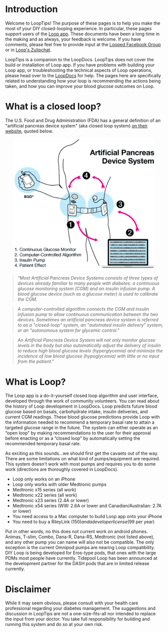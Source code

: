 # Introduction


Welcome to LoopTips!  The purpose of these pages is to help you make the most of your DIY closed-looping experience.  In particular, these pages support users of the [Loop app](https://loopdocs.org).  These documents have been a long time in the making and as always, your feedback is welcome.  If you have comments, please feel free to provide input at the [Looped Facebook Group](https://www.facebook.com/groups/TheLoopedGroup/?fref=nf)  or in [Loop's Zulipchat](https://loop.zulipchat.com).

LoopTips is a companion to the LoopDocs.   LoopTips does not cover the build or installation of Loop app.  If you have problems with building your Loop app, or troubleshooting the technical aspects of Loop operations, please head over to the [LoopDocs](https://loopdocs.org) for help.  The pages here are specifically related to understanding how your loop is recommending the actions being taken, and how you can improve your blood glucose outcomes on Loop.

# What is a closed loop?

The U.S. Food and Drug Administration (FDA) has a general definition of an "artificial pancreas device system" (aka closed loop system) [on their website](https://www.fda.gov/medicaldevices/productsandmedicalprocedures/homehealthandconsumer/consumerproducts/artificialpancreas/ucm259548.htm#illustration), quoted below.

<p align="center">
<img src="img/fda-image.png" width="450">
</p>

>*"Most Artificial Pancreas Device Systems consists of three types of devices already familiar to many people with diabetes: a continuous glucose monitoring system (CGM) and an insulin infusion pump. A blood glucose device (such as a glucose meter) is used to calibrate the CGM.*

>*A computer-controlled algorithm connects the CGM and insulin infusion pump to allow continuous communication between the two devices. Sometimes an artificial pancreas device system is referred to as a "closed-loop" system, an "automated insulin delivery" system, or an "autonomous system for glycemic control."*

>*An Artificial Pancreas Device System will not only monitor glucose levels in the body but also automatically adjust the delivery of insulin to reduce high blood glucose levels (hyperglycemia) and minimize the incidence of low blood glucose (hypoglycemia) with little or no input from the patient."*

# What is Loop?

The Loop app is a do-it-yourself closed loop algorithm and user interface, developed through the work of community volunteers. You can read about the history of Loop development in LoopDocs. Loop predicts future blood glucose based on basals, carbohydrate intake, insulin deliveries, and current CGM readings. These blood glucose predictions provide Loop with the information needed to recommend a temporary basal rate to attain a targeted glucose range in the future. The system can either operate as an “open loop” by making recommendations to the user for their approval before enacting or as a “closed loop” by automatically setting the recommended temporary basal rate.

As exciting as this sounds...we should first get the cavaets out of the way.  There are some limitations on what kind of pumps/equipment are required.  This system doesn't work with most pumps and requires you to do some work (directions are thoroughly covered in LoopDocs).

* Loop only works on an iPhone
* Loop only works with older Medtronic pumps
* Medtronic x15 series (all work)
* Medtronic x22 series (all work)
* Medtronic x23 series (2.4A or lower)
* Medtronic x54 series (WW: 2.6A or lower and Canadian/Australian: 2.7A or lower)
* You need access to a Mac computer to build Loop app onto your iPhone
* You need to buy a RileyLink ($150) and a developer license ($99 per year)

Put in other words, no this does not current work on android phones. Animas, T-slim, Combo, Dana-R, Dana-RS, Medtronic (not listed above), and any other pump you can name will also not be compatible. The only exception is the current Omnipod pumps are nearing Loop compatibility.  DIY Loop is being developed for Eros-type pods, that ones with the large PDMs most people have currently. Tidepool Loop has been announced at the development partner for the DASH pods that are in limited release currently.

# Disclaimer

While it may seem obvious, please consult with your health care professional regarding your diabetes management.  The suggestions and discussion in LoopTips are not a one-size-fits-all nor intended to replace the input from your doctor.  You take full responsibility for building and running this system and do so at your own risk.

